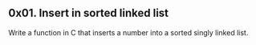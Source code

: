 ## 0x01. Insert in sorted linked list
Write a function in C that inserts a number into a sorted singly linked list.
